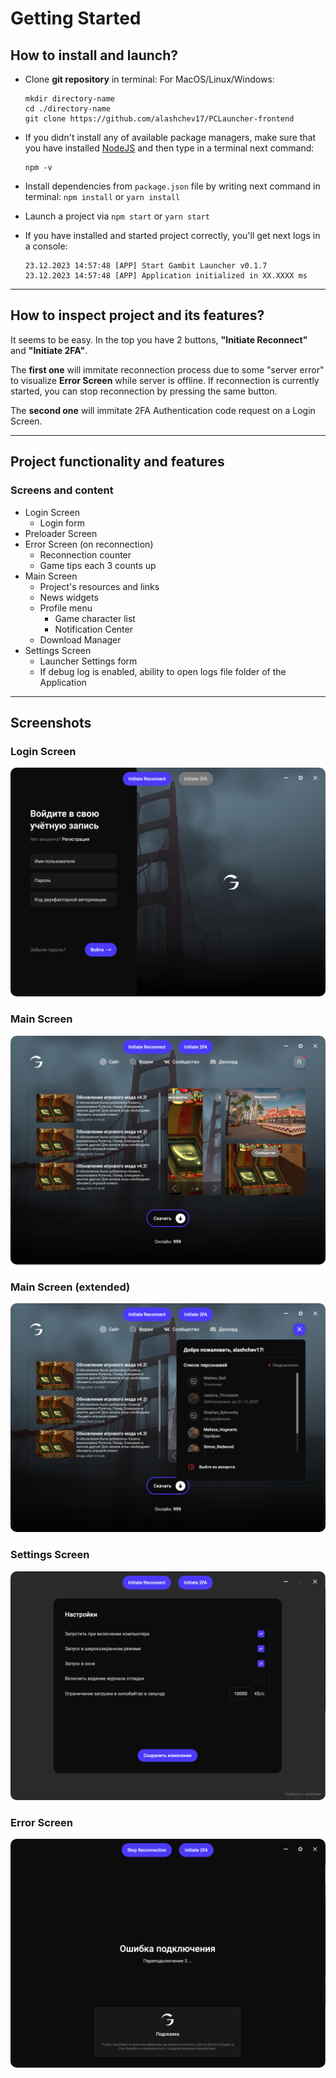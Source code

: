 # Getting Started

## How to install and launch?

-   Clone **git repository** in terminal:
    For MacOS/Linux/Windows:
    ```
    mkdir directory-name
    cd ./directory-name
    git clone https://github.com/alashchev17/PCLauncher-frontend
    ```
-   If you didn't install any of available package managers, make sure that you have installed [NodeJS](https://nodejs.org/en/download) and then type in a terminal next command:
    ```
    npm -v
    ```
-   Install dependencies from `package.json` file by writing next command in terminal:
    `npm install` or `yarn install`

*   Launch a project via `npm start` or `yarn start`

-   If you have installed and started project correctly, you'll get next logs in a console:
    ```
    23.12.2023 14:57:48 [APP] Start Gambit Launcher v0.1.7
    23.12.2023 14:57:48 [APP] Application initialized in XX.XXXX ms
    ```

---

## How to inspect project and its features?

It seems to be easy. In the top you have 2 buttons, **"Initiate Reconnect"** and **"Initiate 2FA"**.

The **first one** will immitate reconnection process due to some "server error" to visualize **Error Screen** while server is offline. If reconnection is currently started, you can stop reconnection by pressing the same button.

The **second one** will immitate 2FA Authentication code request on a Login Screen.

---

## Project functionality and features

### Screens and content

-   Login Screen
    -   Login form
-   Preloader Screen
-   Error Screen (on reconnection)
    -   Reconnection counter
    -   Game tips each 3 counts up
-   Main Screen
    -   Project's resources and links
    -   News widgets
    -   Profile menu
        -   Game character list
        -   Notification Center
    -   Download Manager
-   Settings Screen
    -   Launcher Settings form
    -   If debug log is enabled, ability to open logs file folder of the Application

---

## Screenshots

### Login Screen

<img src="/screenshots/login.png" alt="Login Screen" style="border-radius: 10px;" />

### Main Screen

<img src="/screenshots/main.png" alt="Main Screen" style="border-radius: 10px;" />

### Main Screen (extended)

<img src="/screenshots/main-extended.png" alt="Main Screen (extended)" style="border-radius: 10px;" />

### Settings Screen

<img src="/screenshots/settings.png" alt="Settings Screen" style="border-radius: 10px;" />

### Error Screen

<img src="/screenshots/error.png" alt="Settings Screen" style="border-radius: 10px;" />
